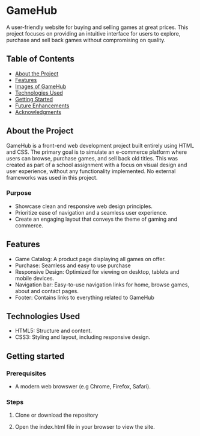 # GameHub

A user-friendly website for buying and selling games at great prices. This project focuses on providing
an intuitive interface for users to explore, purchase and sell back games without compromising on quality.

## Table of Contents

- [About the Project](#about-the-project)
- [Features](#features)
- [Images of GameHub](#images-of-gamehub)
- [Technologies Used](#technologies-used)
- [Getting Started](#getting-started)
- [Future Enhancements](#future-enhancements)
- [Acknowledgments](#acknowledgments)

## About the Project

GameHub is a front-end web development project built entirely using HTML and CSS. The primary goal
is to simulate an e-commerce platform where users can browse, purchase games, and sell back old titles.
This was created as part of a school assignment with a focus on visual design and user experience, without any
functionality implemented.
No external frameworks was used in this project.

### Purpose

- Showcase clean and responsive web design principles.
- Prioritize ease of navigation and a seamless user experience.
- Create an engaging layout that conveys the theme of gaming and commerce.

## Features

- Game Catalog: A product page displaying all games on offer.
- Purchase: Seamless and easy to use purchase
- Responsive Design: Optimized for viewing on desktop, tablets and mobile devices.
- Navigation bar: Easy-to-use navigation links for home, browse games, about and contact pages.
- Footer: Contains links to everything related to GameHub

## Technologies Used

- HTML5: Structure and content.
- CSS3: Styling and layout, including responsive design.

## Getting started

### Prerequisites

- A modern web browswer (e.g Chrome, Firefox, Safari).

### Steps

1. Clone or download the repository

2. Open the index.html file in your browser to view the site.
